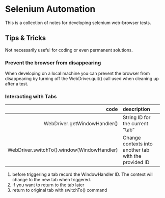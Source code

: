 # Selenium Automation
This is a collection of notes for developing selenium web-browser tests.

## Tips & Tricks
Not necessarily useful for coding or even permanent solutions.

### Prevent the browser from disappearing
When developing on a local machine you can prevent the browser from disappearing by turning off the WebDriver.quit() call
used when cleaning up after a test.

### Interacting with Tabs
|code	|description	|
|---: |:--- |
| WebDriver.getWindowHandler() | String ID for the current "tab" |
| WebDriver.switchTo().window(WindowHandler) | Change contexts into another tab with the provided ID |

1. before triggering a tab record the WindowHandler ID. The context will change to the new tab when triggered.
1. If you want to return to the tab later
1. return to original tab with switchTo() command	
